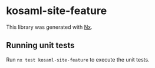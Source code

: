 # kosaml-site-feature

This library was generated with [Nx](https://nx.dev).

## Running unit tests

Run `nx test kosaml-site-feature` to execute the unit tests.
